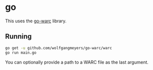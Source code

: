 # go

This uses the [go-warc](https://github.com/wolfgangmeyers/go-warc) library.

## Running

```bash
go get -u github.com/wolfgangmeyers/go-warc/warc
go run main.go
```

You can optionally provide a path to a WARC file as the last argument.
